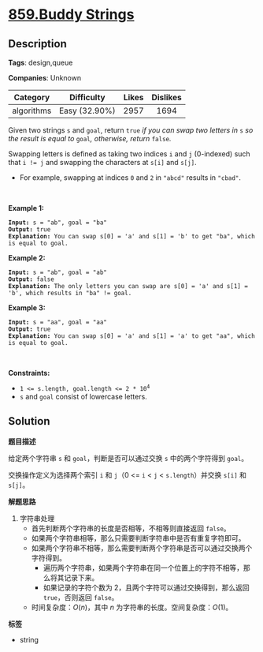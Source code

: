 # [859.Buddy Strings](https://leetcode.com/problems/buddy-strings/description/)

## Description

**Tags**: design,queue

**Companies**: Unknown

|  Category  |  Difficulty   | Likes | Dislikes |
| :--------: | :-----------: | :---: | :------: |
| algorithms | Easy (32.90%) | 2957  |   1694   |

<p>Given two strings <code>s</code> and <code>goal</code>, return <code>true</code><em> if you can swap two letters in </em><code>s</code><em> so the result is equal to </em><code>goal</code><em>, otherwise, return </em><code>false</code><em>.</em></p>
<p>Swapping letters is defined as taking two indices <code>i</code> and <code>j</code> (0-indexed) such that <code>i != j</code> and swapping the characters at <code>s[i]</code> and <code>s[j]</code>.</p>
<ul>
  <li>For example, swapping at indices <code>0</code> and <code>2</code> in <code>&quot;abcd&quot;</code> results in <code>&quot;cbad&quot;</code>.</li>
</ul>
<p>&nbsp;</p>
<p><strong class="example">Example 1:</strong></p>
<pre><code><strong>Input:</strong> s = &quot;ab&quot;, goal = &quot;ba&quot;
<strong>Output:</strong> true
<strong>Explanation:</strong> You can swap s[0] = &#39;a&#39; and s[1] = &#39;b&#39; to get &quot;ba&quot;, which is equal to goal.</code></pre>
<p><strong class="example">Example 2:</strong></p>
<pre><code><strong>Input:</strong> s = &quot;ab&quot;, goal = &quot;ab&quot;
<strong>Output:</strong> false
<strong>Explanation:</strong> The only letters you can swap are s[0] = &#39;a&#39; and s[1] = &#39;b&#39;, which results in &quot;ba&quot; != goal.</code></pre>
<p><strong class="example">Example 3:</strong></p>
<pre><code><strong>Input:</strong> s = &quot;aa&quot;, goal = &quot;aa&quot;
<strong>Output:</strong> true
<strong>Explanation:</strong> You can swap s[0] = &#39;a&#39; and s[1] = &#39;a&#39; to get &quot;aa&quot;, which is equal to goal.</code></pre>
<p>&nbsp;</p>
<p><strong>Constraints:</strong></p>
<ul>
  <li><code>1 &lt;= s.length, goal.length &lt;= 2 * 10<sup>4</sup></code></li>
  <li><code>s</code> and <code>goal</code> consist of lowercase letters.</li>
</ul>

## Solution

**题目描述**

给定两个字符串 `s` 和 `goal`，判断是否可以通过交换 `s` 中的两个字符得到 `goal`。

交换操作定义为选择两个索引 `i` 和 `j`（0 <= `i` < `j` < `s.length`）并交换 `s[i]` 和 `s[j]`。

**解题思路**

1. 字符串处理
   - 首先判断两个字符串的长度是否相等，不相等则直接返回 `false`。
   - 如果两个字符串相等，那么只需要判断字符串中是否有重复字符即可。
   - 如果两个字符串不相等，那么需要判断两个字符串是否可以通过交换两个字符得到。
     - 遍历两个字符串，如果两个字符串在同一个位置上的字符不相等，那么将其记录下来。
     - 如果记录的字符个数为 2，且两个字符可以通过交换得到，那么返回 `true`，否则返回 `false`。
   - 时间复杂度：$O(n)$，其中 $n$ 为字符串的长度。空间复杂度：$O(1)$。

**标签**

- string
